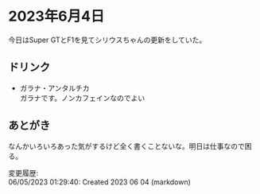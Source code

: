# 2023年6月4日

今日はSuper GTとF1を見てシリウスちゃんの更新をしていた。

## ドリンク

- ガラナ・アンタルチカ  
ガラナです。ノンカフェインなのでよい

## あとがき

なんかいろいろあった気がするけど全く書くことないな。明日は仕事なので困る。

変更履歴:  
06/05/2023 01:29:40: Created 2023 06 04 (markdown)  
